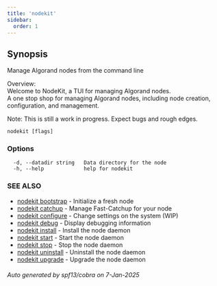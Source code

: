 ```yaml
---
title: 'nodekit'
sidebar:
  order: 1
---
```


## Synopsis

Manage Algorand nodes from the command line

Overview:  
Welcome to NodeKit, a TUI for managing Algorand nodes.  
A one stop shop for managing Algorand nodes, including node creation, configuration, and management.

Note: This is still a work in progress. Expect bugs and rough edges.

```
nodekit [flags]
```

### Options

```
  -d, --datadir string   Data directory for the node
  -h, --help             help for nodekit
```

### SEE ALSO

- [nodekit bootstrap](/nodes/nodekit-reference/commands/bootstrap) - Initialize a fresh node
- [nodekit catchup](/nodes/nodekit-reference/commands/catchup) - Manage Fast-Catchup for your node
- [nodekit configure](/nodes/nodekit-reference/commands/configure) - Change settings on the system (WIP)
- [nodekit debug](/nodes/nodekit-reference/commands/debug) - Display debugging information
- [nodekit install](/nodes/nodekit-reference/commands/install) - Install the node daemon
- [nodekit start](/nodes/nodekit-reference/commands/start) - Start the node daemon
- [nodekit stop](/nodes/nodekit-reference/commands/stop) - Stop the node daemon
- [nodekit uninstall](/nodes/nodekit-reference/commands/uninstall) - Uninstall the node daemon
- [nodekit upgrade](/nodes/nodekit-reference/commands/upgrade) - Upgrade the node daemon

###### Auto generated by spf13/cobra on 7-Jan-2025
